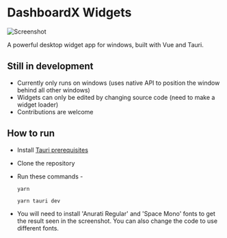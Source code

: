 # DashboardX Widgets
![Screenshot](https://github.com/dashboardX-app/dashboardX-widgets/assets/72494265/80b2c5f2-ce28-4f73-9ef1-acc1d2c4a5c0)

A powerful desktop widget app for windows, built with Vue and Tauri.
## Still in development
- Currently only runs on windows (uses native API to position the window behind all other windows)
- Widgets can only be edited by changing source code (need to make a widget loader)
- Contributions are welcome
## How to run
- Install [Tauri prerequisites](https://tauri.app/v1/guides/getting-started/prerequisites)
- Clone the repository
- Run these commands -
  
  ```
  yarn
  ```
  ```
  yarn tauri dev
  ```
- You will need to install 'Anurati Regular' and 'Space Mono' fonts to get the result seen in the screenshot. You can also change the code to use different fonts.
